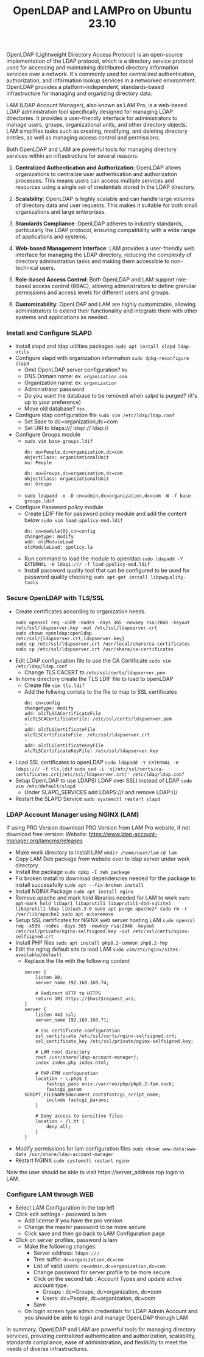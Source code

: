 ﻿---
layout: post
title: OpenLDAP and LAMPro on Ubuntu 23.10
excerpt_image: "/assets/images/post/post2/post-2-1.png"
categories: Development
tags: [OpenLDAP, LAM, LAMPRO, LDAPAccountManager, Ubuntu, Linux, Account Management, Authorization, Accounts, Active Directory]
top: 2
---

OpenLDAP (Lightweight Directory Access Protocol) is an open-source implementation of the LDAP protocol, which is a directory service protocol used for accessing and maintaining distributed directory information services over a network. It's commonly used for centralized authentication, authorization, and information lookup services in a networked environment. OpenLDAP provides a platform-independent, standards-based infrastructure for managing and organizing directory data.

LAM (LDAP Account Manager), also known as LAM Pro, is a web-based LDAP administration tool specifically designed for managing LDAP directories. It provides a user-friendly interface for administrators to manage users, groups, organizational units, and other directory objects. LAM simplifies tasks such as creating, modifying, and deleting directory entries, as well as managing access control and permissions.

Both OpenLDAP and LAM are powerful tools for managing directory services within an infrastructure for several reasons:

1.  **Centralized Authentication and Authorization**: OpenLDAP allows organizations to centralize user authentication and authorization processes. This means users can access multiple services and resources using a single set of credentials stored in the LDAP directory.
    
2.  **Scalability**: OpenLDAP is highly scalable and can handle large volumes of directory data and user requests. This makes it suitable for both small organizations and large enterprises.
    
3.  **Standards Compliance**: OpenLDAP adheres to industry standards, particularly the LDAP protocol, ensuring compatibility with a wide range of applications and systems.
    
4.  **Web-based Management Interface**: LAM provides a user-friendly web interface for managing the LDAP directory, reducing the complexity of directory administration tasks and making them accessible to non-technical users.
    
5.  **Role-based Access Control**: Both OpenLDAP and LAM support role-based access control (RBAC), allowing administrators to define granular permissions and access levels for different users and groups.
    
6.  **Customizability**: OpenLDAP and LAM are highly customizable, allowing administrators to extend their functionality and integrate them with other systems and applications as needed.

### Install and Configure SLAPD

 * Install slapd and ldap utilities packages
   `sudo apt install slapd ldap-utils`
 * Configure slapd with organization information
     `sudo dpkg-reconfigure slapd`
     * Omit OpenLDAP server configuration?  `No`
     * DNS Domain name: ex. `organization.com`
     * Organization name: ex. `organization`
     * Administrator password
     * Do you want the database to be removed when salpd is purged? (it's up to your preference)
     * Move old database? `Yes`
 * Configure ldap configuration file
`sudo vim /etc/ldap/ldap.conf`
	 * Set Base to dc=organization,dc=com
	 * Set URI to ldaps:/// ldapi:// ldap://
* Configure Groups module
	* `sudo vim base-groups.ldif`
		```
		dn: ou=People,dc=organization,dc=com
		objectClass: organizationalUnit
		ou: People

		dn: ou=Groups,dc=organization,dc=com
		objectClass: organizationalUnit
		ou: Groups
		```
	* `sudo ldapadd -x -D cn=admin,dc=organization,dc=com -W -f base-groups.ldif`
* Configure Password policy module
	* Create LDIF file for password policy module and add the content below
	  `sudo vim load-ppolicy-mod.ldif`
		```
		dn: cn=module{0},cn=config
		changetype: modify
		add: olcModuleLoad
		olcModuleLoad: ppolicy.la
		```
	* Run command to load the module to openldap
	 `sudo ldapadd -Y EXTERNAL -H ldapi:/// -f load-ppolicy-mod.ldif`
	* Install password quality tool that can be configured to be used for password quality checking
	 `sudo apt-get install libpwquality-tools`

### Secure OpenLDAP with TLS/SSL
* Create certificates according to organization needs.
	```
	sudo openssl req -x509 -nodes -days 365 -newkey rsa:2048 -keyout /etc/ssl/ldapserver.key -out /etc/ssl/ldapserver.crt
	sudo chown openldap:openldap /etc/ssl/{ldapserver.crt,ldapserver.key}
	sudo cp /etc/ssl/ldapserver.crt /usr/local/share/ca-certificates
	sudo cp /etc/ssl/ldapserver.crt /usr/share/ca-certificates
	```
* Edit LDAP configuration file to use the CA Certificate
`sudo vim /etc/ldap/ldap.conf`
	* Change TLS CACERT to `/etc/ssl/certs/ldapserver.pem`
* In home directory create the TLS LDIF file to load to openLDAP
	* Create file
	`vim tls.ldif`
	* Add the follwing contets to the file to map to SSL certificates
		 ```
		 dn: cn=config
		changetype: modify
		add: olcTLSCACertificateFile
		olcTLSCACertificateFile: /etc/ssl/certs/ldapserver.pem
		-
		add: olcTLSCertificateFile
		olcTLSCertificateFile: /etc/ssl/ldapserver.crt
		-
		add: olcTLSCertificateKeyFile
		olcTLSCertificateKeyFile: /etc/ssl/ldapserver.key

		 ``` 
 * Load SSL certificates to openLDAP
 `sudo ldapadd -Y EXTERNAL -H ldapi:/// -f tls.ldif`
 `sudo sed -i 's|/etc/ssl/certs/ca-certificates.crt|/etc/ssl/ldapserver.crt|' /etc/ldap/ldap.conf`
 * Setup OpenLDAP to use LDAPS( LDAP over SSL) instead of LDAP
  `sudo vim /etc/default/slapd`
	  * Under SLAPD_SERVICES add LDAPS:/// and remove LDAP:///
  * Restart the SLAPD Service
  `sudo systemctl restart slapd`

### LDAP Account Manager using NGINX (LAM)
If using PRO Version download PRO Version from LAM Pro website, if not download free version: Website: https://www.ldap-account-manager.org/lamcms/releases
* Make work directory to install LAM
`mkdir /home/user/lam`
`cd lam`
* Copy LAM Deb package from website over to ldap server under work directory.
*  Install the package
	`sudo dpkg -I deb_package`
* Fix broken install to download dependencies needed for the package to install successfully
`sudo apt --fix-broken install`
* Install NGINX Package
`sudo apt install nginx`
* Remove apache and mark hold libraries needed for LAM to work
	  ```
		 sudo apt-mark hold libapr1 libaprutil1 libaprutil1-dbd-sqlite3 libaprutil1-ldap liblua5.3-0
		 sudo apt purge apache2*
		 sudo rm -r /var/lib/apache2
		sudo apt autoremove
		```
* Setup SSL certificates for NGINX web server hosting LAM
	`sudo openssl req -x509 -nodes -days 365 -newkey rsa:2048 -keyout /etc/ssl/private/nginx-selfsigned.key -out /etc/ssl/certs/nginx-selfsigned.crt`
* Install PHP files
	 `sudo apt install php8.2-common php8.2-fmp`
* Edit the nging default site to load LAM
	`sudo vim/etc/nginx/sites-available/default`
	* Replace the file with the following content
		```
		server {
		    listen 80;
		    server_name 192.168.160.74;
		 
		    # Redirect HTTP to HTTPS
		    return 301 https://$host$request_uri;
		}
		server {
		    listen 443 ssl;
		    server_name 192.168.160.71;
		 
		    # SSL certificate configuration
		    ssl_certificate /etc/ssl/certs/nginx-selfsigned.crt;
		    ssl_certificate_key /etc/ssl/private/nginx-selfsigned.key;
		 
		    # LAM root directory
		    root /usr/share/ldap-account-manager/;
		    index index.php index.html;
		    
			# PHP-FPM configuration
		    location ~ \.php$ {
		        fastcgi_pass unix:/var/run/php/php8.2-fpm.sock;
		        fastcgi_param SCRIPT_FILENAME$document_root$fastcgi_script_name;
				include fastcgi_params;
		    }
		    
		    # Deny access to sensitive files
		    location ~ /\.ht {
		        deny all;
		    }
		}
		```
* Modify permissions for lam configuration files
	`sudo chown www-data:www-data /usr/share/ldap-account-manager`
* Restart NGINX
 `sudo systemctl restart nginx`

Now the user should be able to visit https://server_address top login to LAM.

### Configure LAM through WEB

* Select LAM Configuration in the top left
* Click edit settings - password is lam
	* Add license if you have the pro version
	* Change the master password to be more secure
	* Click save and then go back to LAM Configuration page
* Click on server profiles, password is lam
	* Make the following changes:
		*	Server address: `ldaps:///`
		*	Tree suffic: `dc=organization,dc=com`
		*	List of valid users: `cn=admin,dc=organization,dc=com`
		*	Change password for server profile to be more secure
		*	Click on the second tab : Account Types and update active account type. 
			*	Groups : dc=Groups, dc=organization, dc=com
			*	Users: dc=People, dc=organization, dc=com
		*	Save
	*	On login screen type admin credentials for LDAP Admin Account and you should be able to login and manage OpenLDAP thorugh LAM


In summary, OpenLDAP and LAM are powerful tools for managing directory services, providing centralized authentication and authorization, scalability, standards compliance, ease of administration, and flexibility to meet the needs of diverse infrastructures.
